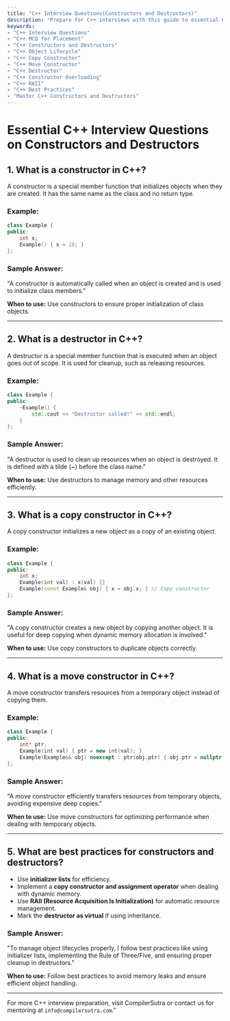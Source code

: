 ```yaml
---
title: "C++ Interview Questions(Constructors and Destructors)"
description: "Prepare for C++ interviews with this guide to essential C++ interview questions on constructors and destructors. Learn about default, parameterized, copy, move constructors, and best practices."
keywords:
- "C++ Interview Questions"
- "C++ MCQ for Placement"
- "C++ Constructors and Destructors"
- "C++ Object Lifecycle"
- "C++ Copy Constructor"
- "C++ Move Constructor"
- "C++ Destructor"
- "C++ Constructor Overloading"
- "C++ RAII"
- "C++ Best Practices"
- "Master C++ Constructors and Destructors"
---
```


# **Essential C++ Interview Questions on Constructors and Destructors**

## **1. What is a constructor in C++?**
A constructor is a special member function that initializes objects when they are created. It has the same name as the class and no return type.

### **Example:**
```cpp
class Example {
public:
    int x;
    Example() { x = 10; }
};
```

### **Sample Answer:**
"A constructor is automatically called when an object is created and is used to initialize class members."

**When to use:** Use constructors to ensure proper initialization of class objects.

---

## **2. What is a destructor in C++?**
A destructor is a special member function that is executed when an object goes out of scope. It is used for cleanup, such as releasing resources.

### **Example:**
```cpp
class Example {
public:
    ~Example() {
        std::cout << "Destructor called!" << std::endl;
    }
};
```

### **Sample Answer:**
"A destructor is used to clean up resources when an object is destroyed. It is defined with a tilde (~) before the class name."

**When to use:** Use destructors to manage memory and other resources efficiently.

---

## **3. What is a copy constructor in C++?**
A copy constructor initializes a new object as a copy of an existing object.

### **Example:**
```cpp
class Example {
public:
    int x;
    Example(int val) : x(val) {}
    Example(const Example& obj) { x = obj.x; } // Copy constructor
};
```

### **Sample Answer:**
"A copy constructor creates a new object by copying another object. It is useful for deep copying when dynamic memory allocation is involved."

**When to use:** Use copy constructors to duplicate objects correctly.

---

## **4. What is a move constructor in C++?**
A move constructor transfers resources from a temporary object instead of copying them.

### **Example:**
```cpp
class Example {
public:
    int* ptr;
    Example(int val) { ptr = new int(val); }
    Example(Example&& obj) noexcept : ptr(obj.ptr) { obj.ptr = nullptr; } // Move constructor
};
```

### **Sample Answer:**
"A move constructor efficiently transfers resources from temporary objects, avoiding expensive deep copies."

**When to use:** Use move constructors for optimizing performance when dealing with temporary objects.

---

## **5. What are best practices for constructors and destructors?**
- Use **initializer lists** for efficiency.
- Implement a **copy constructor and assignment operator** when dealing with dynamic memory.
- Use **RAII (Resource Acquisition Is Initialization)** for automatic resource management.
- Mark the **destructor as virtual** if using inheritance.

### **Sample Answer:**
"To manage object lifecycles properly, I follow best practices like using initializer lists, implementing the Rule of Three/Five, and ensuring proper cleanup in destructors."

**When to use:** Follow best practices to avoid memory leaks and ensure efficient object handling.

---

For more C++ interview preparation, visit CompilerSutra or contact us for mentoring at `info@compilersutra.com`."

